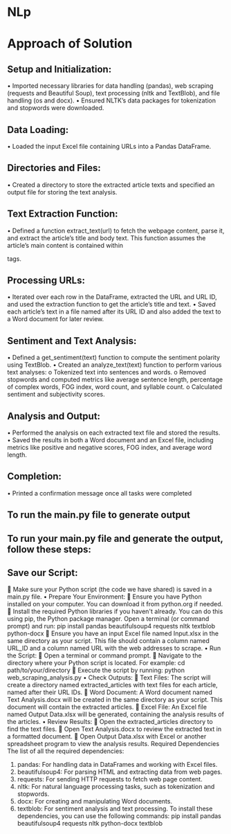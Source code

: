 # NLp
# Approach of Solution
##  Setup and Initialization:
•	Imported necessary libraries for data handling (pandas), web scraping (requests and Beautiful Soup), text processing (nltk and TextBlob), and file handling (os and docx).
•	Ensured NLTK’s data packages for tokenization and stopwords were downloaded.
##  Data Loading:
•	Loaded the input Excel file containing URLs into a Pandas DataFrame.
## Directories and Files:
•	Created a directory to store the extracted article texts and specified an output file for storing the text analysis.
##  Text Extraction Function:
•	Defined a function extract_text(url) to fetch the webpage content, parse it, and extract the article’s title and body text. This function assumes the article’s main content is contained within <p> tags.
##  Processing URLs:
•	Iterated over each row in the DataFrame, extracted the URL and URL ID, and used the extraction function to get the article’s title and text.
•	Saved each article’s text in a file named after its URL ID and also added the text to a Word document for later review.
##  Sentiment and Text Analysis:
•	Defined a get_sentiment(text) function to compute the sentiment polarity using TextBlob.
•	Created an analyze_text(text) function to perform various text analyses:
o	Tokenized text into sentences and words.
o	Removed stopwords and computed metrics like average sentence length, percentage of complex words, FOG index, word count, and syllable count.
o	Calculated sentiment and subjectivity scores.
##  Analysis and Output:
•	Performed the analysis on each extracted text file and stored the results.
•	Saved the results in both a Word document and an Excel file, including metrics like positive and negative scores, FOG index, and average word length.
##  Completion:
•	Printed a confirmation message once all tasks were completed

## To run the main.py file to generate output

## To run your main.py file and generate the output, follow these steps:

##	Save our Script:
	Make sure your Python script (the code we have shared) is saved in a main.py file. 
•	Prepare Your Environment:
	Ensure you have Python installed on your computer. You can download it from python.org if needed.
	Install the required Python libraries if you haven't already. You can do this using pip, the Python package manager. Open a terminal (or command prompt) and run:
   pip install pandas beautifulsoup4 requests nltk textblob python-docx
	Ensure you have an input Excel file named Input.xlsx in the same directory as your script. This file should contain a column named URL_ID and a column named URL with the web addresses to scrape.
•	Run the Script:
	Open a terminal or command prompt.
	Navigate to the directory where your Python script is located. For example:
                            cd path/to/your/directory
	Execute the script by running:
 python web_scraping_analysis.py
•	Check Outputs:
	Text Files: The script will create a directory named extracted_articles with text files for each article, named after their URL IDs.
	Word Document: A Word document named Text Analysis.docx will be created in the same directory as your script. This document will contain the extracted articles.
	Excel File: An Excel file named Output Data.xlsx will be generated, containing the analysis results of the articles.
•	Review Results:
	Open the extracted_articles directory to find the text files.
	Open Text Analysis.docx to review the extracted text in a formatted document.
	Open Output Data.xlsx with Excel or another spreadsheet program to view the analysis results.
Required Dependencies
The list of all the required dependencies:
1.	pandas: For handling data in DataFrames and working with Excel files.
2.	beautifulsoup4: For parsing HTML and extracting data from web pages.
3.	requests: For sending HTTP requests to fetch web page content.
4.	nltk: For natural language processing tasks, such as tokenization and stopwords.
5.	docx: For creating and manipulating Word documents.
6.	textblob: For sentiment analysis and text processing.
To install these dependencies, you can use the following commands:
pip install pandas beautifulsoup4 requests nltk python-docx textblob

